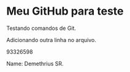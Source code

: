 # Meu GitHub para teste

Testando comandos de Git.

Adicionando outra linha no arquivo.

93326598

Name: Demethrius SR.
